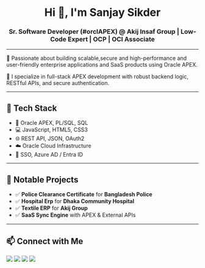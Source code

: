 <h1 align="center">Hi 👋, I'm Sanjay Sikder</h1>
<h3 align="center">Sr. Software Developer (#orclAPEX) @ Akij Insaf Group | Low-Code Expert | OCP | OCI Associate</h3>

---

🌟 Passionate about building scalable,secure and high-performance and user-friendly enterprise applications and SaaS products using Oracle APEX.

🔧 I specialize in full-stack APEX development with robust backend logic, RESTful APIs, and secure authentication.

---

## 🧰 Tech Stack

- 🔷 Oracle APEX, PL/SQL, SQL
- 💻 JavaScript, HTML5, CSS3
- 🌐 REST API, JSON, OAuth2
- ☁️ Oracle Cloud Infrastructure
- 🔐 SSO, Azure AD / Entra ID

---

## 🚀 Notable Projects

- ✅ **Police Clearance Certificate** for **Bangladesh Police**
- ✅ **Hospital Erp** for **Dhaka Community Hospital**
- ✅ **Textile ERP** for **Akij Group**
- ✅ **SaaS Sync Engine** with APEX & External APIs

---


## 📫 Connect with Me

<p align="left">
  <a href="https://www.facebook.com/sanzu.sikder"><img src="https://img.shields.io/badge/Facebook-1877F2?style=for-the-badge&logo=facebook&logoColor=white"/></a>
  <a href="https://github.com/sanjaysikder/"><img src="https://img.shields.io/badge/GitHub-181717?style=for-the-badge&logo=github&logoColor=white"/></a>
  <a href="https://www.linkedin.com/in/sanjay-sikder/"><img src="https://img.shields.io/badge/LinkedIn-0A66C2?style=for-the-badge&logo=linkedin&logoColor=white"/></a>
  <a href="https://x.com/sanzusikder"><img src="https://img.shields.io/badge/Twitter-1DA1F2?style=for-the-badge&logo=twitter&logoColor=white"/></a>
</p>
